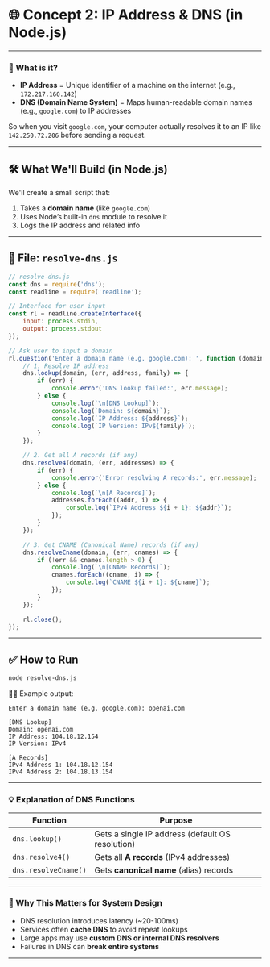 
# 🌐 **Concept 2: IP Address & DNS (in Node.js)**

---

### 📖 What is it?

* **IP Address** = Unique identifier of a machine on the internet (e.g., `172.217.160.142`)
* **DNS (Domain Name System)** = Maps human-readable domain names (e.g., `google.com`) to IP addresses

So when you visit `google.com`, your computer actually resolves it to an IP like `142.250.72.206` before sending a request.

---

## 🛠️ What We'll Build (in Node.js)

We'll create a small script that:

1. Takes a **domain name** (like `google.com`)
2. Uses Node’s built-in `dns` module to resolve it
3. Logs the IP address and related info

---

## 📁 File: `resolve-dns.js`

```js
// resolve-dns.js
const dns = require('dns');
const readline = require('readline');

// Interface for user input
const rl = readline.createInterface({
    input: process.stdin,
    output: process.stdout
});

// Ask user to input a domain
rl.question('Enter a domain name (e.g. google.com): ', function (domain) {
    // 1. Resolve IP address
    dns.lookup(domain, (err, address, family) => {
        if (err) {
            console.error('DNS lookup failed:', err.message);
        } else {
            console.log(`\n[DNS Lookup]`);
            console.log(`Domain: ${domain}`);
            console.log(`IP Address: ${address}`);
            console.log(`IP Version: IPv${family}`);
        }
    });

    // 2. Get all A records (if any)
    dns.resolve4(domain, (err, addresses) => {
        if (err) {
            console.error('Error resolving A records:', err.message);
        } else {
            console.log(`\n[A Records]`);
            addresses.forEach((addr, i) => {
                console.log(`IPv4 Address ${i + 1}: ${addr}`);
            });
        }
    });

    // 3. Get CNAME (Canonical Name) records (if any)
    dns.resolveCname(domain, (err, cnames) => {
        if (!err && cnames.length > 0) {
            console.log(`\n[CNAME Records]`);
            cnames.forEach((cname, i) => {
                console.log(`CNAME ${i + 1}: ${cname}`);
            });
        }
    });

    rl.close();
});
```

---

## ✅ How to Run

```bash
node resolve-dns.js
```

🧑‍💻 Example output:

```
Enter a domain name (e.g. google.com): openai.com

[DNS Lookup]
Domain: openai.com
IP Address: 104.18.12.154
IP Version: IPv4

[A Records]
IPv4 Address 1: 104.18.12.154
IPv4 Address 2: 104.18.13.154
```

---

### 💡 Explanation of DNS Functions

| Function             | Purpose                                          |
| -------------------- | ------------------------------------------------ |
| `dns.lookup()`       | Gets a single IP address (default OS resolution) |
| `dns.resolve4()`     | Gets all **A records** (IPv4 addresses)          |
| `dns.resolveCname()` | Gets **canonical name** (alias) records          |

---

### 🧠 Why This Matters for System Design

* DNS resolution introduces latency (\~20-100ms)
* Services often **cache DNS** to avoid repeat lookups
* Large apps may use **custom DNS or internal DNS resolvers**
* Failures in DNS can **break entire systems**

---
